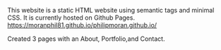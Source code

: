 This website is a static HTML website using semantic tags and minimal CSS.
It is currently hosted on Github Pages.
https://moranphil81.github.io/philipmoran.github.io/


Created 3 pages with an About, Portfolio,and Contact. 
